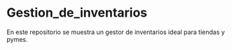# Gestion_de_inventarios
En este repositorio se muestra un gestor de inventarios ideal para tiendas y pymes.
